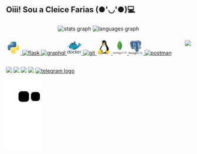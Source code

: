 ## Oiii! Sou a Cleice Farias (●'◡'●)💻

###

<div align="center">
  <img src="https://github-readme-stats.vercel.app/api?hide_title=false&hide_rank=false&show_icons=true&include_all_commits=true&count_private=true&disable_animations=false&theme=radical&locale=en&hide_border=false&username=cleice-farias" height="150" alt="stats graph"  />
  <img src="https://github-readme-stats.vercel.app/api/top-langs?locale=en&hide_title=false&layout=compact&card_width=180&langs_count=5&theme=radical&hide_border=false&username=cleice-farias" height="150" alt="languages graph"  />
</div>

###

<img align="right" height="150" src="https://i.imgflip.com/65efzo.gif"  />

###

<div align="left">
<a href="https://www.python.org" target="_blank" rel="noreferrer"> <img src="https://raw.githubusercontent.com/devicons/devicon/master/icons/python/python-original.svg" alt="python" width="40" height="40"/> </a>
<a href="https://flask.palletsprojects.com/" target="_blank" rel="noreferrer"> <img src="https://www.vectorlogo.zone/logos/pocoo_flask/pocoo_flask-icon.svg" alt="flask" width="40" height="40"/> </a>
<a href="https://graphql.org" target="_blank" rel="noreferrer"> <img src="https://www.vectorlogo.zone/logos/graphql/graphql-icon.svg" alt="graphql" width="40" height="40"/> </a> 
<a href="https://www.docker.com/" target="_blank" rel="noreferrer"><img src="https://raw.githubusercontent.com/devicons/devicon/master/icons/docker/docker-original-wordmark.svg" alt="docker" width="40" height="40"/> </a> 
<a href="https://git-scm.com/" target="_blank" rel="noreferrer"> <img src="https://www.vectorlogo.zone/logos/git-scm/git-scm-icon.svg" alt="git" width="40" height="40"/> </a> 
<a href="https://www.linux.org/" target="_blank" rel="noreferrer"> <img src="https://raw.githubusercontent.com/devicons/devicon/master/icons/linux/linux-original.svg" alt="linux" width="40" height="40"/> </a> 
<a href="https://www.mongodb.com/" target="_blank" rel="noreferrer"> <img src="https://raw.githubusercontent.com/devicons/devicon/master/icons/mongodb/mongodb-original-wordmark.svg" alt="mongodb" width="40" height="40"/> </a>
<a href="https://www.postgresql.org" target="_blank" rel="noreferrer"> <img src="https://raw.githubusercontent.com/devicons/devicon/master/icons/postgresql/postgresql-original-wordmark.svg" alt="postgresql" width="40" height="40"/> </a> 
<a href="https://postman.com" target="_blank" rel="noreferrer"> <img src="https://www.vectorlogo.zone/logos/getpostman/getpostman-icon.svg" alt="postman" width="40" height="40"/> </a>
</div>

  ##

<div align="left">
  <a href="https://www.linkedin.com/in/fariascleice/" target="_blank"><img src="https://img.shields.io/badge/-LinkedIn-%230077B5?style=for-the-badge&logo=linkedin&logoColor=white" height="35" target="blank"></a> 
  <a href="https://www.instagram.com/_cleicefarias/" target="_blank"><img src="https://img.shields.io/badge/-Instagram-%23E4405F?style=for-the-badge&logo=instagram&logoColor=white" height="35" target="_blank"></a>
  <a href = "gmail:cleicerafaele@gmail.com"><img src="https://img.shields.io/badge/-Gmail-%23333?style=for-the-badge&logo=gmail&logoColor=white" height="35" target="_blank"></a>
  <a href="https://discord.com/channels/@cleicefarias"><img src="https://img.shields.io/badge/Discord-7289DA?style=for-the-badge&logo=discord&logoColor=white"  height="35" target="_blank"></a> 
  <a href= "https://web.telegram.org/k/cleicefarias"><img src= "https://img.shields.io/badge/Telegram-2CA5E0?style=for-the-badge&logo=telegram&logoColor=white" height="35" alt="telegram logo"></a>

</div>

![Snake animation](https://github.com/rafaballerini/rafaballerini/blob/output/github-contribution-grid-snake.svg)


